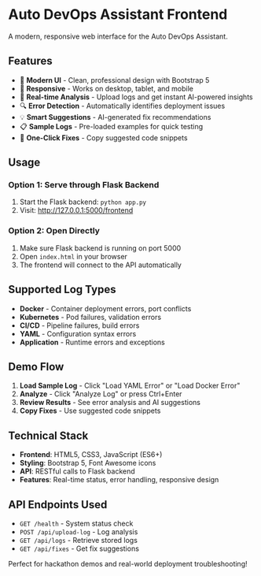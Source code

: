 # Auto DevOps Assistant Frontend

A modern, responsive web interface for the Auto DevOps Assistant.

## Features

- 🎨 **Modern UI** - Clean, professional design with Bootstrap 5
- 📱 **Responsive** - Works on desktop, tablet, and mobile
- 🚀 **Real-time Analysis** - Upload logs and get instant AI-powered insights
- 🔍 **Error Detection** - Automatically identifies deployment issues
- 💡 **Smart Suggestions** - AI-generated fix recommendations
- 📋 **Sample Logs** - Pre-loaded examples for quick testing
- 🎯 **One-Click Fixes** - Copy suggested code snippets

## Usage

### Option 1: Serve through Flask Backend
1. Start the Flask backend: `python app.py`
2. Visit: http://127.0.0.1:5000/frontend

### Option 2: Open Directly
1. Make sure Flask backend is running on port 5000
2. Open `index.html` in your browser
3. The frontend will connect to the API automatically

## Supported Log Types

- **Docker** - Container deployment errors, port conflicts
- **Kubernetes** - Pod failures, validation errors  
- **CI/CD** - Pipeline failures, build errors
- **YAML** - Configuration syntax errors
- **Application** - Runtime errors and exceptions

## Demo Flow

1. **Load Sample Log** - Click "Load YAML Error" or "Load Docker Error"
2. **Analyze** - Click "Analyze Log" or press Ctrl+Enter
3. **Review Results** - See error analysis and AI suggestions
4. **Copy Fixes** - Use suggested code snippets

## Technical Stack

- **Frontend**: HTML5, CSS3, JavaScript (ES6+)
- **Styling**: Bootstrap 5, Font Awesome icons
- **API**: RESTful calls to Flask backend
- **Features**: Real-time status, error handling, responsive design

## API Endpoints Used

- `GET /health` - System status check
- `POST /api/upload-log` - Log analysis
- `GET /api/logs` - Retrieve stored logs
- `GET /api/fixes` - Get fix suggestions

Perfect for hackathon demos and real-world deployment troubleshooting!
